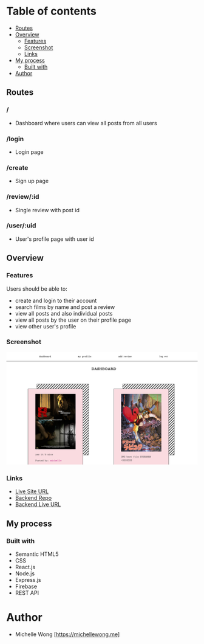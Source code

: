 # Table of contents

- [Routes](#routes)
- [Overview](#overview)
  - [Features](#features)
  - [Screenshot](#screenshot)
  - [Links](#links)
- [My process](#my-process)
  - [Built with](#built-with)
- [Author](#author)

## Routes

### /

- Dashboard where users can view all posts from all users

### /login

- Login page

### /create

- Sign up page

### /review/:id

- Single review with post id

### /user/:uid

- User's profile page with user id

## Overview

### Features

Users should be able to:

- create and login to their account
- search films by name and post a review
- view all posts and also individual posts
- view all posts by the user on their profile page
- view other user's profile

### Screenshot

![](public/film-preview.png)

### Links

- [Live Site URL](https://thirsty-archimedes-6936ce.netlify.app/)
- [Backend Repo](https://github.com/mw3981/Film-Review-App-Backend)
- [Backend Live URL](https://young-retreat-88062.herokuapp.com)

## My process

### Built with

- Semantic HTML5
- CSS
- React.js
- Node.js
- Express.js
- Firebase
- REST API

# Author

- Michelle Wong [https://michellewong.me]

